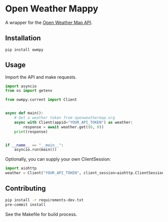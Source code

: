 # Open Weather Mappy

A wrapper for the [Open Weather Map API](https://openweathermap.org/api).

## Installation

`pip install owmpy`

## Usage

Import the API and make requests.

```py
import asyncio
from os import getenv

from owmpy.current import Client


async def main():
    # Get a weather token from openweathermap.org
    async with Client(appid="YOUR_API_TOKEN") as weather:
        response = await weather.get((0, 0))
    print(response)


if __name__ == "__main__":
    asyncio.run(main())
```

Optionally, you can supply your own ClientSession:

```py
import aiohttp
weather = Client("YOUR_API_TOKEN", client_session=aiohttp.ClientSession())
```

## Contributing

<!-- for when I inevitably forget again -->

```sh
pip install -r requirements-dev.txt
pre-commit install
```

See the Makefile for build process.
